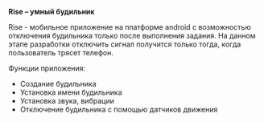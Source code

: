 **Rise – умный будильник**

Rise - мобильное приложение на платформе android с возможностью отключения будильника только после выполнения задания.
На данном этапе разработки отключить сигнал получится только тогда, когда пользователь трясет телефон.

Функции приложения:
- Создание будильника
- Установка имени будильника
- Установка звука, вибрации
- Отключение будильника с помощью датчиков движения
